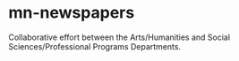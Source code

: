 # mn-newspapers
Collaborative effort between the Arts/Humanities and Social Sciences/Professional Programs Departments.
